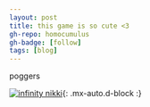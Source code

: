 ```yaml
---
layout: post
title: this game is so cute <3
gh-repo: homocumulus
gh-badge: [follow]
tags: [blog]
---
```

poggers

[![infinity nikki](https://i.postimg.cc/x8RZQzRf/2025-01-25-02-02-58-226560.jpg)](https://postimg.cc/n9X2YMgg){: .mx-auto.d-block :}

